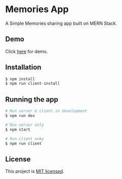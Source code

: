 # Memories App

A Simple Memories sharing app built on MERN Stack.

## Demo

Click [here](https://link) for demo.

## Installation

```bash
$ npm install
$ npm run client-install
```

## Running the app

```bash
# Run server & client in development
$ npm run dev

# Run server only
$ npm start

# Run client onky
$ npm run client
```

## License

This project is [MIT licensed](LICENSE).

